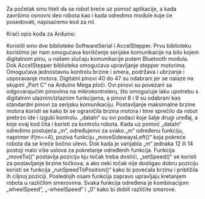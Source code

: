 Za početak smo hteli da se robot kreće uz pomoć aplikacije, a kada završimo osnovni deo robota kao i kada odredimo module koje će posedovati, napisaćemo kod za ml.

Kraći opis koda za Arduino:

Koristili smo dve biblioteke SoftwareSerial i AccelStepper. Prvu biblioteku koristimo jer nam omogućava korišćenje serijske komunikacije na bilo kojem digitalnom pinu, u našem slučaju komunikacije putem Bluetooth modula. Dok AccelStepper biblioteka omogućava upravljanje stepper motorima. Omogućava jednostavnu kontrolu brzine i smera, podržava i ubrzanje i usporavanje motora. Digitalni pinovi 40 do 47 su odabrani jer se nalaze na skupini „Port C“ na Arduino Mega ploči. Ovi pinovi su povezani sa odgovarajućim pinovima na mikrokontroleru, što omogućuje laku upotrebu s digitalnim ulaznim/izlaznim funkcijama, a pinovi 8 i 9 su odabrani kao standardni pinovi za serijsku komunikaciju. Postavljanje maksimalne brzine motora koristi se kako bi se ograničila brzina motora i time sprečilo da robot prebrzo ide i izgubi kontrolu. „dataIn“ su svi podaci koje šalje drugi uređaj, a koje ovaj kod čita i koristi za kontrolu robota. Kada uz pomoć „dataIn“ odredimo postojeća „m“, određujemo za svako „m“ određenu funkciju, naprimer if(m==4), poziva funkciju „moveSidewaysLeft()“ koja pokreće robota da se kreće bočno ulevo. Dok kada je varijabla „m“ jednaka 12 ili 14 postoji malo više uslova za pokretanje određenih funkcija. Funkcija „moveTo()“ postavlja poziciju kju točak treba dostići, „setSpeed()“ se koristi za postavljanje brzine točkova, a ako neki točak nije dostigao dobru poziciju koristi se funkcija „runSpeedToPosition()“ kako bi povećala brzinu i približila ih ciljnoj poziciji. Poslednjih osam funkcija zapravo upravljaju kretanjem robota u različitim smerovima. Svaka funkcija određena je kombinacijom „wheelSpeed“, „-wheelSpeed“ i „0“ kako bi dobili različite smerove.
